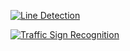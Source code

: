 [![Line Detection](http://i.imgur.com/X2fyPZy.png)](https://vimeo.com/215546924 " Line Detection - Click to Watch!")

[![Traffic Sign Recognition](http://i.imgur.com/X2fyPZy.png)](https://vimeo.com/215547643 " Traffic Sign Recognition - Click to Watch!")
